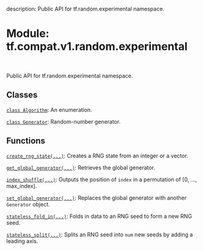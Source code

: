 description: Public API for tf.random.experimental namespace.

<div itemscope itemtype="http://developers.google.com/ReferenceObject">
<meta itemprop="name" content="tf.compat.v1.random.experimental" />
<meta itemprop="path" content="Stable" />
</div>

# Module: tf.compat.v1.random.experimental

<!-- Insert buttons and diff -->

<table class="tfo-notebook-buttons tfo-api nocontent" align="left">

</table>



Public API for tf.random.experimental namespace.



## Classes

[`class Algorithm`](../../../../tf/random/Algorithm.md): An enumeration.

[`class Generator`](../../../../tf/random/Generator.md): Random-number generator.

## Functions

[`create_rng_state(...)`](../../../../tf/random/create_rng_state.md): Creates a RNG state from an integer or a vector.

[`get_global_generator(...)`](../../../../tf/random/get_global_generator.md): Retrieves the global generator.

[`index_shuffle(...)`](../../../../tf/random/experimental/index_shuffle.md): Outputs the position of `index` in a permutation of [0, ..., max_index].

[`set_global_generator(...)`](../../../../tf/random/set_global_generator.md): Replaces the global generator with another `Generator` object.

[`stateless_fold_in(...)`](../../../../tf/random/experimental/stateless_fold_in.md): Folds in data to an RNG seed to form a new RNG seed.

[`stateless_split(...)`](../../../../tf/random/experimental/stateless_split.md): Splits an RNG seed into `num` new seeds by adding a leading axis.

